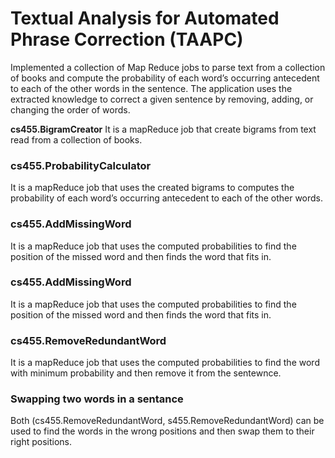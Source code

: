 # Textual Analysis for Automated Phrase Correction (TAAPC)

Implemented a collection of Map Reduce jobs to parse text from a collection of books and compute the probability of each word’s occurring antecedent to each of the other words in the sentence. The application uses the extracted knowledge to correct a given sentence by removing, adding, or changing the order of words.

**cs455.BigramCreator**
 It is a mapReduce job that create bigrams  from text read from a collection of books.
 
### cs455.ProbabilityCalculator
It is a mapReduce job that uses the created bigrams to computes the probability of each word’s occurring antecedent to each of the other words.

### cs455.AddMissingWord
It is a mapReduce job that uses the computed probabilities to find the position of the missed word and then finds the word that fits in.

### cs455.AddMissingWord
It is a mapReduce job that uses the computed probabilities to find the position of the missed word and then finds the word that fits in.

### cs455.RemoveRedundantWord
It is a mapReduce job that uses the computed probabilities to find the word with minimum probability  and then remove it from the sentewnce.

### Swapping two words in a sentance
Both (cs455.RemoveRedundantWord, s455.RemoveRedundantWord) can be used to find the words in the wrong positions and then swap them to their right positions.
